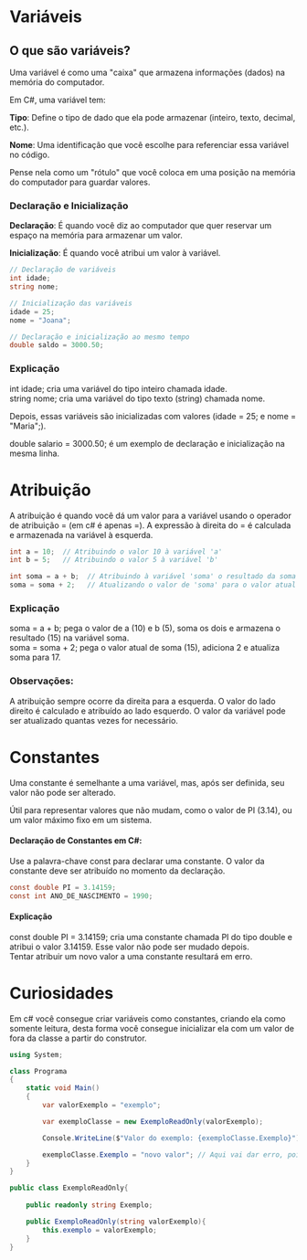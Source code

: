# Variáveis

## O que são variáveis?

Uma variável é como uma "caixa" que armazena informações (dados) na memória do computador.

Em C#, uma variável tem:

**Tipo**: Define o tipo de dado que ela pode armazenar (inteiro, texto, decimal, etc.).

**Nome**: Uma identificação que você escolhe para referenciar essa variável no código.

Pense nela como um "rótulo" que você coloca em uma posição na memória do computador para guardar valores.

### Declaração e Inicialização

**Declaração**: É quando você diz ao computador que quer reservar um espaço na memória para armazenar um valor.

**Inicialização**: É quando você atribui um valor à variável.

```csharp
// Declaração de variáveis
int idade;
string nome;

// Inicialização das variáveis
idade = 25;
nome = "Joana";

// Declaração e inicialização ao mesmo tempo
double saldo = 3000.50;
```

### Explicação

int idade; cria uma variável do tipo inteiro chamada idade.</br>
string nome; cria uma variável do tipo texto (string) chamada nome.

Depois, essas variáveis são inicializadas com valores (idade = 25; e nome = "Maria";).

double salario = 3000.50; é um exemplo de declaração e inicialização na mesma linha.

# Atribuição

A atribuição é quando você dá um valor para a variável usando o operador de atribuição = (em c# é apenas =). A expressão à direita do = é calculada e armazenada na variável à esquerda.

```csharp
int a = 10;  // Atribuindo o valor 10 à variável 'a'
int b = 5;   // Atribuindo o valor 5 à variável 'b'

int soma = a + b;  // Atribuindo à variável 'soma' o resultado da soma de 'a' e 'b'
soma = soma + 2;   // Atualizando o valor de 'soma' para o valor atual mais 2
```

### Explicação

soma = a + b; pega o valor de a (10) e b (5), soma os dois e armazena o resultado (15) na variável soma.</br>
soma = soma + 2; pega o valor atual de soma (15), adiciona 2 e atualiza soma para 17.

### Observações:

A atribuição sempre ocorre da direita para a esquerda. O valor do lado direito é calculado e atribuído ao lado esquerdo.
O valor da variável pode ser atualizado quantas vezes for necessário.

# Constantes

Uma constante é semelhante a uma variável, mas, após ser definida, seu valor não pode ser alterado.

Útil para representar valores que não mudam, como o valor de PI (3.14), ou um valor máximo fixo em um sistema.

#### Declaração de Constantes em C#:

Use a palavra-chave const para declarar uma constante.
O valor da constante deve ser atribuído no momento da declaração.

```csharp
const double PI = 3.14159;
const int ANO_DE_NASCIMENTO = 1990;
```

#### Explicação
const double PI = 3.14159; cria uma constante chamada PI do tipo double e atribui o valor 3.14159. Esse valor não pode ser mudado depois.</br>
Tentar atribuir um novo valor a uma constante resultará em erro.

# Curiosidades

Em c# você consegue criar variáveis como constantes, criando ela como somente leitura, desta forma você consegue inicializar ela com um valor de fora da classe a partir do construtor.

```csharp
using System;

class Programa
{
    static void Main()
    {
        var valorExemplo = "exemplo";

        var exemploClasse = new ExemploReadOnly(valorExemplo);

        Console.WriteLine($"Valor do exemplo: {exemploClasse.Exemplo}");

        exemploClasse.Exemplo = "novo valor"; // Aqui vai dar erro, pois você não consegue alterar valores de propriedades somente leitura, somente em tempo de construção
    }
}

public class ExemploReadOnly{
    
    public readonly string Exemplo;

    public ExemploReadOnly(string valorExemplo){
        this.exemplo = valorExemplo;
    }
}

```

